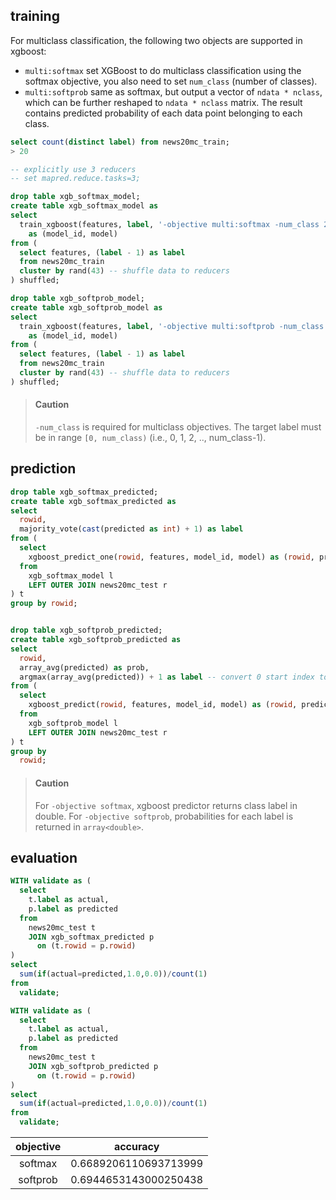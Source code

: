 <!--
  Licensed to the Apache Software Foundation (ASF) under one
  or more contributor license agreements.  See the NOTICE file
  distributed with this work for additional information
  regarding copyright ownership.  The ASF licenses this file
  to you under the Apache License, Version 2.0 (the
  "License"); you may not use this file except in compliance
  with the License.  You may obtain a copy of the License at

    http://www.apache.org/licenses/LICENSE-2.0

  Unless required by applicable law or agreed to in writing,
  software distributed under the License is distributed on an
  "AS IS" BASIS, WITHOUT WARRANTIES OR CONDITIONS OF ANY
  KIND, either express or implied.  See the License for the
  specific language governing permissions and limitations
  under the License.
-->

<!-- toc -->

## training

For multiclass classification, the following two objects are supported in xgboost:

- `multi:softmax` set XGBoost to do multiclass classification using the softmax objective, you also need to set `num_class` (number of classes).
- `multi:softprob` same as softmax, but output a vector of `ndata * nclass`, which can be further reshaped to `ndata * nclass` matrix. The result contains predicted probability of each data point belonging to each class.

```sql
select count(distinct label) from news20mc_train;
> 20

-- explicitly use 3 reducers
-- set mapred.reduce.tasks=3;

drop table xgb_softmax_model;
create table xgb_softmax_model as
select 
  train_xgboost(features, label, '-objective multi:softmax -num_class 20 -num_round 10 -num_early_stopping_rounds 3') 
    as (model_id, model)
from (
  select features, (label - 1) as label
  from news20mc_train
  cluster by rand(43) -- shuffle data to reducers
) shuffled;

drop table xgb_softprob_model;
create table xgb_softprob_model as
select 
  train_xgboost(features, label, '-objective multi:softprob -num_class 20 -num_round 10 -num_early_stopping_rounds 3') 
    as (model_id, model)
from (
  select features, (label - 1) as label
  from news20mc_train
  cluster by rand(43) -- shuffle data to reducers
) shuffled;
```

> #### Caution
> `-num_class` is required for multiclass objectives.
> The target label must be in range `[0, num_class)` (i.e., 0, 1, 2, .., num_class-1).

## prediction

```sql
drop table xgb_softmax_predicted;
create table xgb_softmax_predicted as
select
  rowid,
  majority_vote(cast(predicted as int) + 1) as label
from (
  select
    xgboost_predict_one(rowid, features, model_id, model) as (rowid, predicted)
  from
    xgb_softmax_model l
    LEFT OUTER JOIN news20mc_test r
) t
group by rowid;


drop table xgb_softprob_predicted;
create table xgb_softprob_predicted as
select
  rowid,
  array_avg(predicted) as prob,
  argmax(array_avg(predicted)) + 1 as label -- convert 0 start index to 1 start index
from (
  select
    xgboost_predict(rowid, features, model_id, model) as (rowid, predicted)
  from
    xgb_softprob_model l
    LEFT OUTER JOIN news20mc_test r
) t
group by
  rowid;
```

> #### Caution
> For `-objective softmax`, xgboost predictor returns class label in double.
> For `-objective softprob`, probabilities for each label is returned in `array<double>`.

## evaluation

```sql
WITH validate as (
  select 
    t.label as actual, 
    p.label as predicted
  from 
    news20mc_test t
    JOIN xgb_softmax_predicted p
      on (t.rowid = p.rowid)
)
select 
  sum(if(actual=predicted,1.0,0.0))/count(1) 
from
  validate;

WITH validate as (
  select 
    t.label as actual, 
    p.label as predicted
  from 
    news20mc_test t
    JOIN xgb_softprob_predicted p
      on (t.rowid = p.rowid)
)
select 
  sum(if(actual=predicted,1.0,0.0))/count(1) 
from
  validate;
```

|objective| accuracy|
|:-:|:-:|
| softmax | 0.6689206110693713999 |
| softprob | 0.6944653143000250438 |